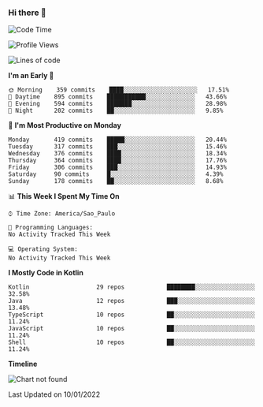### Hi there 👋

<!--
**fernandonogueira/fernandonogueira** is a ✨ _special_ ✨ repository because its `README.md` (this file) appears on your GitHub profile.

Here are some ideas to get you started:

- 🔭 I’m currently working on ...
- 🌱 I’m currently learning ...
- 👯 I’m looking to collaborate on ...
- 🤔 I’m looking for help with ...
- 💬 Ask me about ...
- 📫 How to reach me: ...
- 😄 Pronouns: ...
- ⚡ Fun fact: ...
-->

<!--START_SECTION:waka-->
![Code Time](http://img.shields.io/badge/Code%20Time-1%2C196%20hrs%2017%20mins-blue)

![Profile Views](http://img.shields.io/badge/Profile%20Views-0-blue)

![Lines of code](https://img.shields.io/badge/From%20Hello%20World%20I%27ve%20Written-329%20Thousand%20lines%20of%20code-blue)

**I'm an Early 🐤** 

```text
🌞 Morning    359 commits    ████░░░░░░░░░░░░░░░░░░░░░   17.51% 
🌆 Daytime    895 commits    ███████████░░░░░░░░░░░░░░   43.66% 
🌃 Evening    594 commits    ███████░░░░░░░░░░░░░░░░░░   28.98% 
🌙 Night      202 commits    ██░░░░░░░░░░░░░░░░░░░░░░░   9.85%

```
📅 **I'm Most Productive on Monday** 

```text
Monday       419 commits    █████░░░░░░░░░░░░░░░░░░░░   20.44% 
Tuesday      317 commits    ███░░░░░░░░░░░░░░░░░░░░░░   15.46% 
Wednesday    376 commits    ████░░░░░░░░░░░░░░░░░░░░░   18.34% 
Thursday     364 commits    ████░░░░░░░░░░░░░░░░░░░░░   17.76% 
Friday       306 commits    ███░░░░░░░░░░░░░░░░░░░░░░   14.93% 
Saturday     90 commits     █░░░░░░░░░░░░░░░░░░░░░░░░   4.39% 
Sunday       178 commits    ██░░░░░░░░░░░░░░░░░░░░░░░   8.68%

```


📊 **This Week I Spent My Time On** 

```text
⌚︎ Time Zone: America/Sao_Paulo

💬 Programming Languages: 
No Activity Tracked This Week

💻 Operating System: 
No Activity Tracked This Week

```

**I Mostly Code in Kotlin** 

```text
Kotlin                   29 repos            ████████░░░░░░░░░░░░░░░░░   32.58% 
Java                     12 repos            ███░░░░░░░░░░░░░░░░░░░░░░   13.48% 
TypeScript               10 repos            ██░░░░░░░░░░░░░░░░░░░░░░░   11.24% 
JavaScript               10 repos            ██░░░░░░░░░░░░░░░░░░░░░░░   11.24% 
Shell                    10 repos            ██░░░░░░░░░░░░░░░░░░░░░░░   11.24%

```


**Timeline**

![Chart not found](https://raw.githubusercontent.com/fernandonogueira/fernandonogueira/master/charts/bar_graph.png) 


 Last Updated on 10/01/2022
<!--END_SECTION:waka-->
